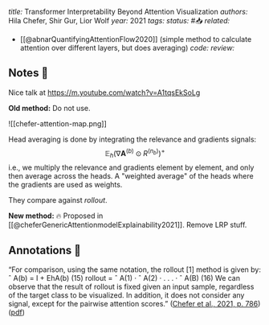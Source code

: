 *title:* Transformer Interpretability Beyond Attention Visualization
*authors:* Hila Chefer, Shir Gur, Lior Wolf
*year:* 2021
*tags:* 
*status:* #📥
*related:*
- [[@abnarQuantifyingAttentionFlow2020]] (simple method to calculate attention over different layers, but does averaging)
*code:*
*review:*

## Notes 📍
Nice talk at https://m.youtube.com/watch?v=A1tqsEkSoLg


**Old method:**
Do not use.

![[chefer-attention-map.png]]

Head averaging is done by integrating the relevance and gradients signals:
$$
\mathbb{E}_h\left(\nabla \mathbf{A}^{(b)} \odot R^{\left(n_b\right)}\right)^{+}
$$
i.e., we multiply the relevance and gradients element by element, and only then average across the heads. A "weighted average" of the heads where the gradients are used as weights.

They compare against *rollout*. 

**New method:** 🔥
Proposed in [[@cheferGenericAttentionmodelExplainability2021]]. Remove LRP stuff.

## Annotations 📖

“For comparison, using the same notation, the rollout [1] method is given by: ˆ A(b) = I + EhA(b) (15) rollout = ˆ A(1) · ˆ A(2) · . . . · ˆ A(B) (16) We can observe that the result of rollout is fixed given an input sample, regardless of the target class to be visualized. In addition, it does not consider any signal, except for the pairwise attention scores.” ([Chefer et al., 2021, p. 786](zotero://select/library/items/9L5MKBEL)) ([pdf](zotero://open-pdf/library/items/LRAFWM53?page=5&annotation=4BLHCY3Z))

